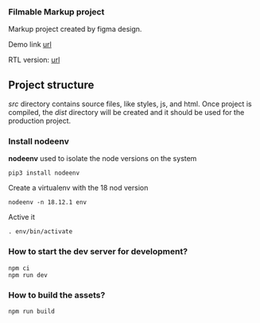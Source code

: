 ### Filmable Markup project ###

Markup project created by figma design.

Demo link [url](https://dubisoft-solutions.github.io/filmable-markup/ "Demo project link")

RTL version: [url](https://dubisoft-solutions.github.io/filmable-markup/?rtl=true "Demo rtl project link")

## Project structure ##

*src* directory contains source files, like styles, js, and html. Once project is compiled, the *dist* directory will be created and it should be used for the production project.

### Install nodeenv ###

**nodeenv** used to isolate the node versions on the system 

    pip3 install nodeenv

Create a virtualenv with the 18 nod version

    nodeenv -n 18.12.1 env

Active it 

    . env/bin/activate

### How to start the dev server for development? ###

    npm ci
    npm run dev


### How to build the assets? ###

    npm run build

